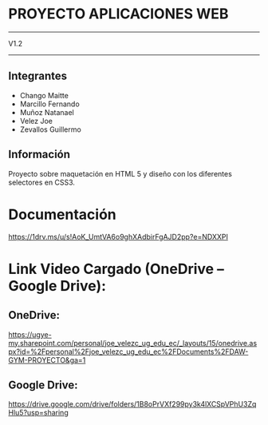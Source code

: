 # PROYECTO APLICACIONES WEB

---

V1.2

---

## Integrantes

- Chango Maitte
- Marcillo Fernando
- Muñoz Natanael
- Velez Joe
- Zevallos Guillermo

## Información

Proyecto sobre maquetación en HTML 5 y diseño con los diferentes selectores en CSS3.

# Documentación

https://1drv.ms/u/s!AoK_UmtVA6o9ghXAdbirFgAJD2pp?e=NDXXPI


# Link Video Cargado (OneDrive – Google Drive): 

## OneDrive: 

https://ugye-my.sharepoint.com/personal/joe_velezc_ug_edu_ec/_layouts/15/onedrive.aspx?id=%2Fpersonal%2Fjoe_velezc_ug_edu_ec%2FDocuments%2FDAW-GYM-PROYECTO&ga=1

## Google Drive: 

https://drive.google.com/drive/folders/1B8oPrVXf299py3k4lXCSpVPhU3ZqHlu5?usp=sharing 

